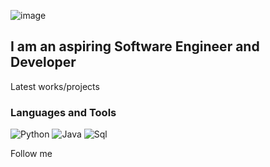 ![image](https://user-images.githubusercontent.com/113045888/225012314-26b17ec9-175c-4327-9d1c-a2d4e928e280.png)

 ## I am an aspiring Software Engineer and Developer


Latest works/projects

### Languages and Tools

![Python](https://img.shields.io/badge/-Python-090909?style=for-the-badge&logo=python)
![Java](https://img.shields.io/badge/-Java-090909?style=for-the-badge&logo=java)
![Sql](https://img.shields.io/badge/-SQL-090909?style=for-the-badge&logo=mysql)
  
Follow me
